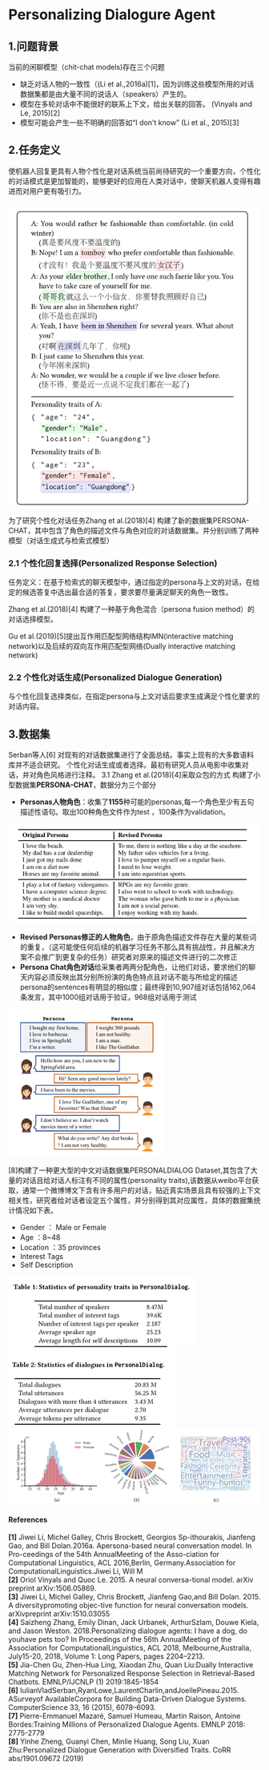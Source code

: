 # Personalizing Dialogure Agent
## 1.问题背景
当前的闲聊模型（chit-chat models)存在三个问题
* 缺乏对话人物的一致性（(Li et al.,2016a)[1]，因为训练这些模型所用的对话数据集都是由大量不同的说话人（speakers）产生的。
* 模型在多轮对话中不能很好的联系上下文，给出关联的回答。 (Vinyals and Le, 2015)[2]
* 模型可能会产生一些不明确的回答如“I don't know” (Li et al., 2015)[3]
## 2.任务定义
使机器人回复更具有人物个性化是对话系统当前尚待研究的一个重要方向，个性化的对话模式是更加智能的，能够更好的应用在人类对话中，使聊天机器人变得有趣进而对用户更有吸引力。

![1601962498634](./assets/1601962498634.png)

为了研究个性化对话任务Zhang et al.(2018)[4] 构建了新的数据集PERSONA-CHAT，其中包含了角色的描述文件与角色对应的对话数据集。并分别训练了两种模型（对话生成式与检索式模型）

### 2.1 个性化回复选择(Personalized Response Selection)
任务定义：在基于检索式的聊天模型中，通过指定的persona与上文的对话，在给定的候选答复中选出最合适的答复，要求要尽量满足聊天的角色一致性。

Zhang et al.(2018)[4] 构建了一种基于角色混合（persona fusion method）的对话选择模型。

Gu et al.(2019)[5]提出互作用匹配型网络结构IMN(interactive matching network)以及后续的双向互作用匹配型网络(Dually interactive matching network)

### 2.2 个性化对话生成(Personalized Dialogue Generation)
与个性化回复选择类似，在指定persona与上文对话后要求生成满足个性化要求的对话内容。

## 3.数据集
Serban等人[6] 对现有的对话数据集进行了全面总结。事实上现有的大多数语料库并不适合研究。
个性化对话生成或者选择。最初有研究人员从电影中收集对话，并对角色风格进行注释。
3.1 Zhang et al.(2018)[4]采取众包的方式 构建了小型数据集**PERSONA-CHAT**，数据分为三个部分
* **Personas人物角色**：收集了**1155**种可能的personas,每一个角色至少有五句描述性语句。取出100种角色文件作为test ，100条作为validation。
  
 ![1601804027427](./assets/1601804027427.png)

* **Revised Personas修正的人物角色**，由于原角色描述文件存在大量的某些词的重复，（这可能使任何后续的机器学习任务不那么具有挑战性，并且解决方案不会推广到更复杂的任务）研究者对原来的描述文件进行的二次修正
* **Persona Chat角色对话**给采集者两两分配角色，让他们对话，要求他们的聊天内容必须反映出其分别所扮演的角色特点且对话不能与所给定的描述persona的sentences有明显的相似度；最终得到10,907组对话包括162,064条发言，其中1000组对话用于验证，968组对话用于测试
  
![1601962293131](./assets/1601962293131.png)

[8]构建了一种更大型的中文对话数据集PERSONALDIALOG Dataset,其包含了大量的对话且给对话人标注有不同的属性(personality traits),该数据从weibo平台获取，通常一个微博博文下含有许多用户的对话，贴近真实场景且具有较强的上下文相关性，研究者给对话者设定五个属性，并分别得到其对应属性，具体的数据集统计情况如下表。

* Gender ： Male or Female
* Age ：8~48
* Location ：35 provinces
* Interest Tags
* Self Description
  
![1601977335956](./assets/1601977335956.png)
![1601977423672](./assets/1601977423672.png)
![1601977165228](./assets/1601977165228.png)




#### References
**[1]** Jiwei Li, Michel Galley, Chris Brockett, Georgios Sp-ithourakis, Jianfeng Gao, and Bill Dolan.2016a. Apersona-based neural conversation model. In Pro-ceedings of the 54th AnnualMeeting of the Asso-ciation for Computational Linguistics, ACL 2016,Berlin, Germany.Association for ComputationalLinguistics.Jiwei Li, Will M \
**[2]** Oriol Vinyals and Quoc Le. 2015. A neural conversa-tional model. arXiv preprint arXiv:1506.05869.\
**[3]** Jiwei Li, Michel Galley, Chris Brockett, Jianfeng Gao,and Bill Dolan. 2015. A diversitypromoting objec-tive function for neural conversation models. arXivpreprint arXiv:1510.03055\
**[4]** Saizheng Zhang, Emily Dinan, Jack Urbanek, ArthurSzlam, Douwe Kiela, and Jason Weston. 2018.Personalizing dialogue agents: I have a dog, do youhave pets too? In Proceedings of the 56th AnnualMeeting of the Association for ComputationalLinguistics, ACL 2018, Melbourne,Australia, July15-20, 2018, Volume 1: Long Papers, pages 2204–2213.\
**[5]** Jia-Chen Gu, Zhen-Hua Ling, Xiaodan Zhu, Quan Liu:Dually Interactive Matching Network for Personalized Response Selection in Retrieval-Based Chatbots. EMNLP/IJCNLP (1) 2019:1845-1854\
**[6]** IulianVladSerban,RyanLowe,LaurentCharlin,andJoellePineau.2015. ASurveyof AvailableCorpora for Building Data-Driven Dialogue Systems. ComputerScience 33, 16 (2015), 6078–6093.\
**[7]** Pierre-Emmanuel Mazaré, Samuel Humeau, Martin Raison, Antoine Bordes:Training Millions of Personalized Dialogue Agents. EMNLP 2018: 2775-2779\
**[8]** Yinhe Zheng, Guanyi Chen, Minlie Huang, Song Liu, Xuan Zhu:Personalized Dialogue Generation with Diversified Traits. CoRR abs/1901.09672 (2019)
